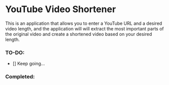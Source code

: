 # YouTube Video Shortener
This is an application that allows you to enter a YouTube URL and a desired video length, and the application will will extract the most important parts of the original video and create a shortened video based on your desired length.

### TO-DO:
- [] Keep going...

### Completed:
